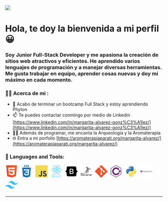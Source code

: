 <div id="header" aling="center">
    <img src= "https://media.giphy.com/media/2IudUHdI075HL02Pkk/giphy.gif" width="200"/>
    <h1 aling="center">Hola, te doy la bienvenida a mi perfil 😀</h1>
    <h3>Soy Junior Full-Stack Developer y me apasiona la creación de sitios web atractivos y eficientes.  He aprendido varios lenguajes de programación y a manejar diversas herramientas. Me gusta trabajar en equipo, aprender cosas nuevas y doy mi máximo en cada momento. </h3>
</div>    


### 👨‍💻 Acerca de mi :

- 🌱 Acabo de terminar un bootcamp Full Stack y estoy aprendiendo Phyton 
- 📫 Te puedes contactar conmingo por medio de Linkedin [https://www.linkedin.com/in/margarita-alvarez-gonz%C3%A1lez/](https://www.linkedin.com/in/margarita-alvarez-gonz%C3%A1lez/)
- 🙋‍♀️ Además de programar, me encanta la Arqueología y la Aromaterapia 
- 🌐 Entra a mi porfolio [https://aromaterapiaparati.org/margarita-alvarez/](https://aromaterapiaparati.org/margarita-alvarez/)

<div align="left">
    <h3>🔨 Languages and Tools:</h3>
    <div>
        <img src="https://github.com/devicons/devicon/blob/master/icons/html5/html5-original.svg" title="HTML5" alt="HTML" width="40" height="40"/>&nbsp;
        <img src="https://github.com/devicons/devicon/blob/master/icons/css3/css3-plain-wordmark.svg"  title="CSS3" alt="CSS" width="40" height="40"/>&nbsp;
        <img src="https://github.com/devicons/devicon/blob/master/icons/javascript/javascript-original.svg" title="JavaScript" alt="JavaScript" width="40" height="40"/>&nbsp;
        <img src="https://github.com/devicons/devicon/blob/master/icons/react/react-original-wordmark.svg" title="React" alt="React" width="40" height="40"/>&nbsp;
        <img src="https://github.com/devicons/devicon/blob/master/icons/bootstrap/bootstrap-plain.svg" title="Bootstrap" alt="Bootstrap" width="40" height="40"/>&nbsp;        
     <img src="https://github.com/devicons/devicon/blob/master/icons/microsoftsqlserver/microsoftsqlserver-plain-wordmark.svg" title="SQL" alt="SQL" width="40" height="40"/>&nbsp; 
        <img src="https://github.com/devicons/devicon/blob/master/icons/git/git-original.svg" title="Git" **alt="Git" width="40" height="40"/>&nbsp;
        <img src="https://github.com/devicons/devicon/blob/master/icons/csharp/csharp-line.svg" title=csharp alt="csharp" width="40" height="40"/>&nbsp;       
        <img src="https://github.com/devicons/devicon/blob/master/icons/python/python-original.svg" title="Git" **alt="Git" width="40" height="40"/>&nbsp;
        <img src="https://github.com/devicons/devicon/blob/master/icons/visualstudio/visualstudio-plain-wordmark.svg" title="Visual Studio" **alt="Visual Studio" width="40" height="40"/>&nbsp;
        <img src="https://github.com/devicons/devicon/blob/master/icons/tailwindcss/tailwindcss-plain.svg" title="Taildwind" **alt="Taildwind" width="40" height="40"/>&nbsp;
      </div>
</div>

---

